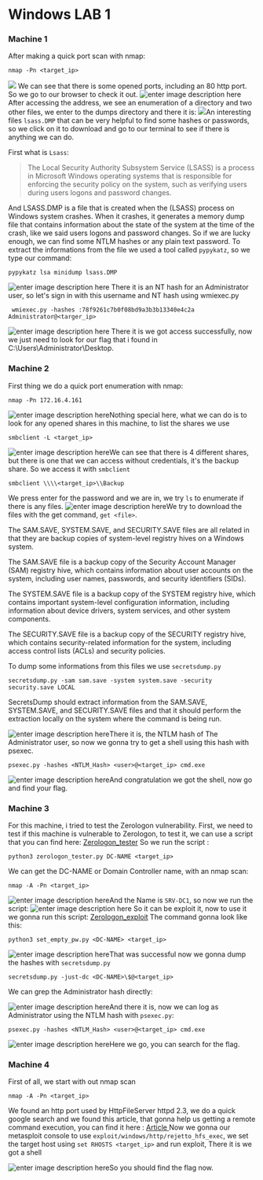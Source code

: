 ﻿# Windows LAB 1

### Machine 1
After making a quick  port scan with nmap:

    nmap -Pn <target_ip>
![](https://i.ibb.co/6H8pkPh/Screen-Shot-2022-12-29-at-9-23-03-AM.png)
We can see that there is some opened ports, including an 80 http port.
So we go to our browser to check it out.
![enter image description here](https://i.ibb.co/Vm5gJJt/Screen-Shot-2022-12-29-at-9-29-03-AM.png)
After accessing the address, we see an enumeration of a directory and two other files, we enter to the dumps directory and there it is:
![](https://i.ibb.co/wcpHG80/Screen-Shot-2022-12-29-at-9-32-25-AM.png)An interesting files ```lsass.DMP``` that can be very helpful to find some hashes or passwords, so we click on it to download and go to our terminal to see if there is anything we can do.

First what is ```Lsass```:

> The Local Security Authority Subsystem Service (LSASS) is a process in
> Microsoft Windows operating systems that is responsible for enforcing
> the security policy on the system, such as verifying users during
> users logons and password changes.

And LSASS.DMP is a file that is created when the (LSASS) process on Windows system crashes. When it crashes, it generates a memory dump file that contains information about the state of the system at the time of the crash, like we said users logons and password changes.
So if we are lucky enough, we can find some NTLM hashes or any plain text password.
To extract the informations from the file we used a tool called ```pypykatz```, so we type our command:

    pypykatz lsa minidump lsass.DMP
![enter image description here](https://i.ibb.co/52PyX1T/Screen-Shot-2022-12-29-at-10-08-58-AM.png)
There it is an NT hash for an Administrator user, so let's sign in with this username and NT hash using wmiexec.py

     wmiexec.py -hashes :78f9261c7b0f08bd9a3b3b13340e4c2a Administrator@<targer_ip>
![enter image description here](https://i.ibb.co/BNnPpk6/Screen-Shot-2022-12-29-at-10-15-12-AM.png)
There it is we got access successfully, now we just need to look for our flag that i found in C:\Users\Administrator\Desktop.

### Machine 2

First thing we do a quick port enumeration with nmap:

    nmap -Pn 172.16.4.161

![enter image description here](https://i.ibb.co/0JZy77D/Screen-Shot-2022-12-29-at-10-39-19-AM.png)Nothing special here, what we can do is to look for any opened shares in this machine, to list the shares we use

    smbclient -L <target_ip>
![enter image description here](https://i.ibb.co/7V9Q4Q3/Screen-Shot-2022-12-29-at-10-43-36-AM.png)We can see that there is 4 different shares, but there is one that we can access without credentials, it's the backup share.
So we access it with ```smbclient```

    smbclient \\\\<target_ip>\\Backup
We press enter for the password and we are in, we try ```ls``` to enumerate if there is any files.
![enter image description here](https://i.ibb.co/882ZqZG/Screen-Shot-2022-12-29-at-10-49-08-AM.png)We try to download the files with the get command, ```get <file>```.

The SAM.SAVE, SYSTEM.SAVE, and SECURITY.SAVE files are all related in that they are backup copies of system-level registry hives on a Windows system.

The SAM.SAVE file is a backup copy of the Security Account Manager (SAM) registry hive, which contains information about user accounts on the system, including user names, passwords, and security identifiers (SIDs).

The SYSTEM.SAVE file is a backup copy of the SYSTEM registry hive, which contains important system-level configuration information, including information about device drivers, system services, and other system components.

The SECURITY.SAVE file is a backup copy of the SECURITY registry hive, which contains security-related information for the system, including access control lists (ACLs) and security policies.

To dump some informations from this files we use ```secretsdump.py```

    secretsdump.py -sam sam.save -system system.save -security security.save LOCAL

SecretsDump should extract information from the SAM.SAVE, SYSTEM.SAVE, and SECURITY.SAVE files and that it should perform the extraction locally on the system where the command is being run.

![enter image description here](https://i.ibb.co/JFgSTyS/Screen-Shot-2022-12-29-at-11-35-00-AM.png)There it is, the NTLM hash of The Administrator user, so now we gonna try to get a shell using this hash with psexec.

    psexec.py -hashes <NTLM_Hash> <user>@<target_ip> cmd.exe

![enter image description here](https://i.ibb.co/VY3nVkP/Screen-Shot-2022-12-29-at-11-42-42-AM.png)And congratulation we got the shell, now go and find your flag.

### Machine 3

For this machine, i tried to test the Zerologon vulnerability.
First, we need to test if this machine is vulnerable to Zerologon, to test it, we can use a script that you can find here: [Zerologon_tester](https://github.com/SecuraBV/CVE-2020-1472)
So we run the script :

    python3 zerologon_tester.py DC-NAME <target_ip>
   
We can get the DC-NAME or Domain Controller name, with an nmap scan:

    nmap -A -Pn <target_ip>
![enter image description here](https://i.ibb.co/r2F4y6n/Screen-Shot-2022-12-29-at-1-14-32-PM.png)And the Name is ```SRV-DC1```, so now we run the script:
![enter image description here](https://i.ibb.co/QmT3Gry/Screen-Shot-2022-12-29-at-1-17-21-PM.png)
So it can be exploit it, now to use it we gonna run this script: [Zerologon_exploit](https://github.com/risksense/zerologon)
The command gonna look like this:

    python3 set_empty_pw.py <DC-NAME> <target_ip>
   
![enter image description here](https://i.ibb.co/yYWR0RL/Screen-Shot-2022-12-29-at-1-31-40-PM.png)That was successful now we gonna dump the hashes with ```secretsdump.py```

    secretsdump.py -just-dc <DC-NAME>\$@<target_ip>

We can grep the Administrator hash directly:

![enter image description here](https://i.ibb.co/VNn9Y6k/Screen-Shot-2022-12-29-at-1-41-33-PM.png)And there it is, now we can log as Administrator using the NTLM hash with ```psexec.py```:

    psexec.py -hashes <NTLM_Hash> <user>@<target_ip> cmd.exe

![enter image description here](https://i.ibb.co/ynLYSPT/Screen-Shot-2022-12-29-at-1-45-14-PM.png)Here we go, you can search for the flag.

### Machine 4

First of all, we start with out nmap scan

    nmap -A -Pn <target_ip>

We found an http port used by HttpFileServer httpd 2.3, we do a quick google search and we found this article, that gonna help us getting a remote command execution, you can find it here : [Article
](https://www.infosecmatter.com/metasploit-module-library/?mm=exploit/windows/http/rejetto_hfs_exec)
Now we gonna our metasploit console to use ``exploit/windows/http/rejetto_hfs_exec``, we set the target host using ```set RHOSTS <target_ip>``` and  run exploit, There it is we got a shell

![enter image description here](https://i.ibb.co/fCmRD9F/Screen-Shot-2022-12-29-at-2-21-36-PM.png)So you should find the flag now.
